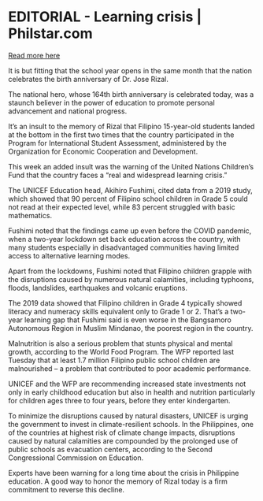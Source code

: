 # EDITORIAL - Learning crisis | Philstar.com

[Read more here](https://www.philstar.com/opinion/2025/06/19/2451570/editorial-learning-crisis)

It is but fitting that the school year opens in the same month that the nation celebrates the birth anniversary of Dr. Jose Rizal.

The national hero, whose 164th birth anniversary is celebrated today, was a staunch believer in the power of education to promote personal advancement and national progress.

It’s an insult to the memory of Rizal that Filipino 15-year-old students landed at the bottom in the first two times that the country participated in the Program for International Student Assessment, administered by the Organization for Economic Cooperation and Development.

This week an added insult was the warning of the United Nations Children’s Fund that the country faces a “real and widespread learning crisis.”

The UNICEF Education head, Akihiro Fushimi, cited data from a 2019 study, which showed that 90 percent of Filipino school children in Grade 5 could not read at their expected level, while 83 percent struggled with basic mathematics.

Fushimi noted that the findings came up even before the COVID pandemic, when a two-year lockdown set back education across the country, with many students especially in disadvantaged communities having limited access to alternative learning modes.

Apart from the lockdowns, Fushimi noted that Filipino children grapple with the disruptions caused by numerous natural calamities, including typhoons, floods, landslides, earthquakes and volcanic eruptions.

The 2019 data showed that Filipino children in Grade 4 typically showed literacy and numeracy skills equivalent only to Grade 1 or 2. That’s a two-year learning gap that Fushimi said is even worse in the Bangsamoro Autonomous Region in Muslim Mindanao, the poorest region in the country.

Malnutrition is also a serious problem that stunts physical and mental growth, according to the World Food Program. The WFP reported last Tuesday that at least 1.7 million Filipino public school children are malnourished – a problem that contributed to poor academic performance.

UNICEF and the WFP are recommending increased state investments not only in early childhood education but also in health and nutrition particularly for children ages three to four years, before they enter kindergarten.

To minimize the disruptions caused by natural disasters, UNICEF is urging the government to invest in climate-resilient schools. In the Philippines, one of the countries at highest risk of climate change impacts, disruptions caused by natural calamities are compounded by the prolonged use of public schools as evacuation centers, according to the Second Congressional Commission on Education.

Experts have been warning for a long time about the crisis in Philippine education. A good way to honor the memory of Rizal today is a firm commitment to reverse this decline.